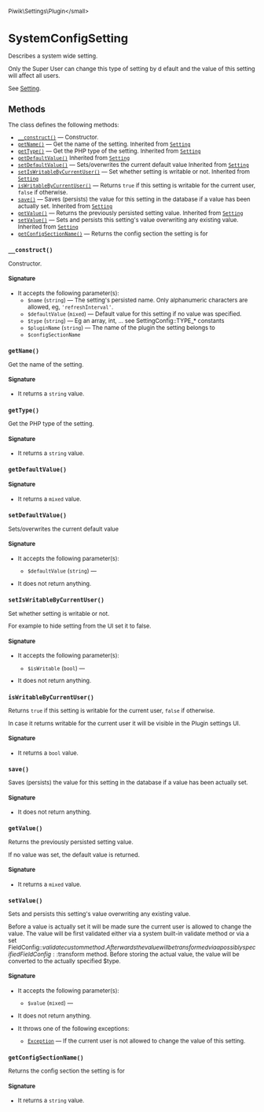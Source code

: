 <small>Piwik\Settings\Plugin\</small>

SystemConfigSetting
===================

Describes a system wide setting.

Only the Super User can change this type of setting by d efault and
the value of this setting will affect all users.

See [Setting](/api-reference/Piwik/Settings/Setting).

Methods
-------

The class defines the following methods:

- [`__construct()`](#__construct) &mdash; Constructor.
- [`getName()`](#getname) &mdash; Get the name of the setting. Inherited from [`Setting`](../../../Piwik/Settings/Setting.md)
- [`getType()`](#gettype) &mdash; Get the PHP type of the setting. Inherited from [`Setting`](../../../Piwik/Settings/Setting.md)
- [`getDefaultValue()`](#getdefaultvalue) Inherited from [`Setting`](../../../Piwik/Settings/Setting.md)
- [`setDefaultValue()`](#setdefaultvalue) &mdash; Sets/overwrites the current default value Inherited from [`Setting`](../../../Piwik/Settings/Setting.md)
- [`setIsWritableByCurrentUser()`](#setiswritablebycurrentuser) &mdash; Set whether setting is writable or not. Inherited from [`Setting`](../../../Piwik/Settings/Setting.md)
- [`isWritableByCurrentUser()`](#iswritablebycurrentuser) &mdash; Returns `true` if this setting is writable for the current user, `false` if otherwise.
- [`save()`](#save) &mdash; Saves (persists) the value for this setting in the database if a value has been actually set. Inherited from [`Setting`](../../../Piwik/Settings/Setting.md)
- [`getValue()`](#getvalue) &mdash; Returns the previously persisted setting value. Inherited from [`Setting`](../../../Piwik/Settings/Setting.md)
- [`setValue()`](#setvalue) &mdash; Sets and persists this setting's value overwriting any existing value. Inherited from [`Setting`](../../../Piwik/Settings/Setting.md)
- [`getConfigSectionName()`](#getconfigsectionname) &mdash; Returns the config section the setting is for

<a name="__construct" id="__construct"></a>
<a name="__construct" id="__construct"></a>
### `__construct()`

Constructor.

#### Signature

-  It accepts the following parameter(s):
    - `$name` (`string`) &mdash;
       The setting's persisted name. Only alphanumeric characters are allowed, eg, `'refreshInterval'`.
    - `$defaultValue` (`mixed`) &mdash;
       Default value for this setting if no value was specified.
    - `$type` (`string`) &mdash;
       Eg an array, int, ... see SettingConfig::TYPE_* constants
    - `$pluginName` (`string`) &mdash;
       The name of the plugin the setting belongs to
    - `$configSectionName`
      

<a name="getname" id="getname"></a>
<a name="getName" id="getName"></a>
### `getName()`

Get the name of the setting.

#### Signature

- It returns a `string` value.

<a name="gettype" id="gettype"></a>
<a name="getType" id="getType"></a>
### `getType()`

Get the PHP type of the setting.

#### Signature

- It returns a `string` value.

<a name="getdefaultvalue" id="getdefaultvalue"></a>
<a name="getDefaultValue" id="getDefaultValue"></a>
### `getDefaultValue()`

#### Signature

- It returns a `mixed` value.

<a name="setdefaultvalue" id="setdefaultvalue"></a>
<a name="setDefaultValue" id="setDefaultValue"></a>
### `setDefaultValue()`

Sets/overwrites the current default value

#### Signature

-  It accepts the following parameter(s):
    - `$defaultValue` (`string`) &mdash;
      
- It does not return anything.

<a name="setiswritablebycurrentuser" id="setiswritablebycurrentuser"></a>
<a name="setIsWritableByCurrentUser" id="setIsWritableByCurrentUser"></a>
### `setIsWritableByCurrentUser()`

Set whether setting is writable or not.

For example to hide setting from the UI set it to false.

#### Signature

-  It accepts the following parameter(s):
    - `$isWritable` (`bool`) &mdash;
      
- It does not return anything.

<a name="iswritablebycurrentuser" id="iswritablebycurrentuser"></a>
<a name="isWritableByCurrentUser" id="isWritableByCurrentUser"></a>
### `isWritableByCurrentUser()`

Returns `true` if this setting is writable for the current user, `false` if otherwise.

In case it returns
writable for the current user it will be visible in the Plugin settings UI.

#### Signature

- It returns a `bool` value.

<a name="save" id="save"></a>
<a name="save" id="save"></a>
### `save()`

Saves (persists) the value for this setting in the database if a value has been actually set.

#### Signature

- It does not return anything.

<a name="getvalue" id="getvalue"></a>
<a name="getValue" id="getValue"></a>
### `getValue()`

Returns the previously persisted setting value.

If no value was set, the default value
is returned.

#### Signature

- It returns a `mixed` value.

<a name="setvalue" id="setvalue"></a>
<a name="setValue" id="setValue"></a>
### `setValue()`

Sets and persists this setting's value overwriting any existing value.

Before a value is actually set it will be made sure the current user is allowed to change the value. The value
will be first validated either via a system built-in validate method or via a set FieldConfig::$validate
custom method. Afterwards the value will be transformed via a possibly specified FieldConfig::$transform
method. Before storing the actual value, the value will be converted to the actually specified $type.

#### Signature

-  It accepts the following parameter(s):
    - `$value` (`mixed`) &mdash;
      
- It does not return anything.
- It throws one of the following exceptions:
    - [`Exception`](http://php.net/class.Exception) &mdash; If the current user is not allowed to change the value of this setting.

<a name="getconfigsectionname" id="getconfigsectionname"></a>
<a name="getConfigSectionName" id="getConfigSectionName"></a>
### `getConfigSectionName()`

Returns the config section the setting is for

#### Signature

- It returns a `string` value.

